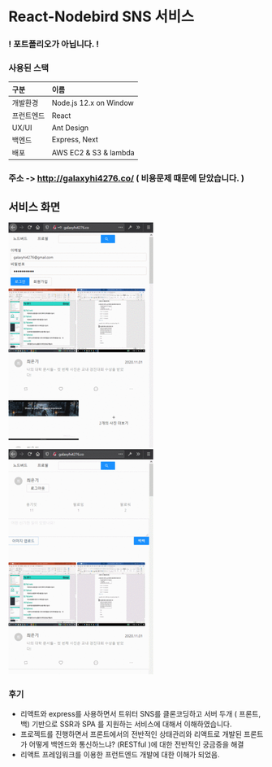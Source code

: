 # React-Nodebird SNS 서비스
### ! 포트폴리오가 아닙니다. !

### 사용된 스택
| 구분 | 이름 |
|:---|:---|
|개발환경|Node.js 12.x on Window|
|프런트엔드|React|
|UX/UI|Ant Design|
|백엔드 | Express, Next |
|배포|AWS EC2 & S3 & lambda |

### 주소 -> http://galaxyhi4276.co/ ( 비용문제 때문에 닫았습니다. )

## 서비스 화면
![login](./image/1.gif)
&nbsp;&nbsp;&nbsp;
![posting](./image/2.gif)

### 후기
* 리액트와 express를 사용하면서 트위터 SNS를 클론코딩하고 서버 두개 ( 프론트, 백) 기반으로
SSR과 SPA 를 지원하는 서비스에 대해서 이해하였습니다.
* 프로젝트를 진행하면서 프론트에서의 전반적인 상태관리와 리액트로 개발된 프론트가 어떻게 백엔드와 통신하느냐? (RESTful )에 대한 전반적인 궁금증을 해결
* 리액트 프레임워크를 이용한 프런트엔드 개발에 대한 이해가 되었음.



